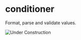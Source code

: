 conditioner
===========

Format, parse and validate values.


![Under Construction](http://npchildrensmuseum.com/wp-content/uploads/2014/06/Website-Under-Construction-template1.jpg)
